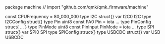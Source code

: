 package machine // import "github.com/qmk/qmk_firmware/machine"

const CPUFrequency = 80_000_000
type I2C struct{}
    var I2C0 I2C
type I2CConfig struct{}
type Pin uint8
    const PA0 Pin = iota ...
type PinConfig struct{ ... }
type PinMode uint8
    const PinInput PinMode = iota ...
type SPI struct{}
    var SPI0 SPI
type SPIConfig struct{}
type USBCDC struct{}
    var USB USBCDC

